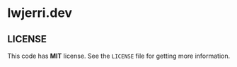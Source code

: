 # lwjerri.dev

## LICENSE

This code has **MIT** license. See the `LICENSE` file for getting more information.
